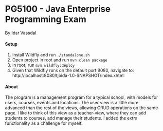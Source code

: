 # PG5100 - Java Enterprise Programming Exam
By Idar Vassdal

#### Setup
1) Install Wildfly and run ```./standalone.sh```<br/>
2) Open project in root and run ```mvn clean package``` <br/>
3) In root, run ```mvn wildfly:deploy``` <br/>
4) Given that Wildfly runs on the default port 8080, navigate to: http://localhost:8080/tjoida-1.0-SNAPSHOT/index.xhtml

#### About
The program is a management program for a typical school, with models for users, courses, events and locations. The user view is a little more advanced than the rest of the views, allowing CRUD operations on the same page. I like to think of this view as a teacher-view, where they can add students to courses, add manage their students. I added the extra functionality as a challenge for myself.
